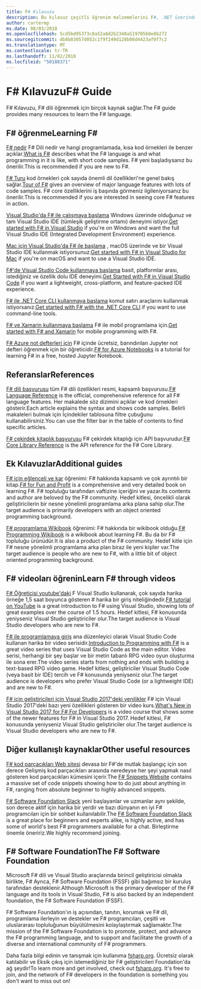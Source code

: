 ```yaml
---
title: F# Kılavuzu
description: Bu kılavuz çeşitli öğrenim malzemelerini F#, .NET üzerinde çalışan işlevsel bir programlama dili için genel bir bakış sağlar.
author: cartermp
ms.date: 08/03/2018
ms.openlocfilehash: 5cd5bd95373c8a52a8d2b2348a51970560e8b272
ms.sourcegitcommit: db8b83057d052c1f9f249d128b08d4423af0f7c2
ms.translationtype: MT
ms.contentlocale: tr-TR
ms.lasthandoff: 11/02/2018
ms.locfileid: "50188371"
---
```

# <a name="f-guide"></a><span data-ttu-id="d204d-103">F# Kılavuzu</span><span class="sxs-lookup"><span data-stu-id="d204d-103">F# Guide</span></span>

<span data-ttu-id="d204d-104">F# Kılavuzu, F# dili öğrenmek için birçok kaynak sağlar.</span><span class="sxs-lookup"><span data-stu-id="d204d-104">The F# guide provides many resources to learn the F# language.</span></span>

## <a name="learning-f"></a><span data-ttu-id="d204d-105">F# öğrenme</span><span class="sxs-lookup"><span data-stu-id="d204d-105">Learning F#</span></span> #

<span data-ttu-id="d204d-106">[F# nedir](what-is-fsharp.md) F# Dili nedir ve hangi programlamada, kısa kod örnekleri ile benzer açıklar.</span><span class="sxs-lookup"><span data-stu-id="d204d-106">[What is F#](what-is-fsharp.md) describes what the F# language is and what programming in it is like, with short code samples.</span></span> <span data-ttu-id="d204d-107">F# yeni başladıysanız bu önerilir.</span><span class="sxs-lookup"><span data-stu-id="d204d-107">This is recommended if you are new to F#.</span></span>

<span data-ttu-id="d204d-108">[F# Turu](tour.md) kod örnekleri çok sayıda önemli dil özellikleri'ne genel bakış sağlar.</span><span class="sxs-lookup"><span data-stu-id="d204d-108">[Tour of F#](tour.md) gives an overview of major language features with lots of code samples.</span></span> <span data-ttu-id="d204d-109">F# core özelliklerini iş başında görmeniz ilgileniyorsanız bu önerilir.</span><span class="sxs-lookup"><span data-stu-id="d204d-109">This is recommended if you are interested in seeing core F# features in action.</span></span>

<span data-ttu-id="d204d-110">[Visual Studio'da F# ile çalışmaya başlama](get-started/get-started-visual-studio.md) Windows üzerinde olduğunuz ve tam Visual Studio IDE (tümleşik geliştirme ortamı) deneyimi istiyor.</span><span class="sxs-lookup"><span data-stu-id="d204d-110">[Get started with F# in Visual Studio](get-started/get-started-visual-studio.md) if you're on Windows and want the full Visual Studio IDE (Integrated Development Environment) experience.</span></span>

<span data-ttu-id="d204d-111">[Mac için Visual Studio'da F# ile başlama](get-started/get-started-with-visual-studio-for-mac.md) , macOS üzerinde ve bir Visual Studio IDE kullanmak istiyorsunuz.</span><span class="sxs-lookup"><span data-stu-id="d204d-111">[Get started with F# in Visual Studio for Mac](get-started/get-started-with-visual-studio-for-mac.md) if you're on macOS and want to use a Visual Studio IDE.</span></span>

<span data-ttu-id="d204d-112">[F#'de Visual Studio Code kullanmaya başlama](get-started/get-started-vscode.md) basit, platformlar arası, istediğiniz ve özellik dolu IDE deneyimi.</span><span class="sxs-lookup"><span data-stu-id="d204d-112">[Get Started with F# in Visual Studio Code](get-started/get-started-vscode.md) if you want a lightweight, cross-platform, and feature-packed IDE experience.</span></span>

<span data-ttu-id="d204d-113">[F# ile .NET Core CLI kullanmaya başlama](get-started/get-started-command-line.md) komut satırı araçlarını kullanmak istiyorsanız.</span><span class="sxs-lookup"><span data-stu-id="d204d-113">[Get started with F# with the .NET Core CLI](get-started/get-started-command-line.md) if you want to use command-line tools.</span></span>

<span data-ttu-id="d204d-114">[F# ve Xamarin kullanmaya başlama](https://docs.microsoft.com/xamarin/cross-platform/platform/fsharp/) F# ile mobil programlama için.</span><span class="sxs-lookup"><span data-stu-id="d204d-114">[Get started with F# and Xamarin](https://docs.microsoft.com/xamarin/cross-platform/platform/fsharp/) for mobile programming with F#.</span></span>

<span data-ttu-id="d204d-115">[F# Azure not defterleri için](https://notebooks.azure.com/Microsoft/libraries/samples/html/FSharp%20for%20Azure%20Notebooks.ipynb) F# içinde ücretsiz, barındırılan Jupyter not defteri öğrenmek için bir öğreticidir.</span><span class="sxs-lookup"><span data-stu-id="d204d-115">[F# for Azure Notebooks](https://notebooks.azure.com/Microsoft/libraries/samples/html/FSharp%20for%20Azure%20Notebooks.ipynb) is a tutorial for learning F# in a free, hosted Jupyter Notebook.</span></span>

## <a name="references"></a><span data-ttu-id="d204d-116">Referanslar</span><span class="sxs-lookup"><span data-stu-id="d204d-116">References</span></span>

<span data-ttu-id="d204d-117">[F# dili başvurusu](language-reference/index.md) tüm F# dili özellikleri resmi, kapsamlı başvurusu.</span><span class="sxs-lookup"><span data-stu-id="d204d-117">[F# Language Reference](language-reference/index.md) is the official, comprehensive reference for all F# language features.</span></span> <span data-ttu-id="d204d-118">Her makalede söz dizimini açıklar ve kod örnekleri gösterir.</span><span class="sxs-lookup"><span data-stu-id="d204d-118">Each article explains the syntax and shows code samples.</span></span> <span data-ttu-id="d204d-119">Belirli makaleleri bulmak için İçindekiler tablosuna filtre çubuğunu kullanabilirsiniz.</span><span class="sxs-lookup"><span data-stu-id="d204d-119">You can use the filter bar in the table of contents to find specific articles.</span></span>

<span data-ttu-id="d204d-120">[F# çekirdek kitaplık başvurusu](https://msdn.microsoft.com/visualfsharpdocs/conceptual/fsharp-core-library-reference) F# çekirdek kitaplığı için API başvurudur.</span><span class="sxs-lookup"><span data-stu-id="d204d-120">[F# Core Library Reference](https://msdn.microsoft.com/visualfsharpdocs/conceptual/fsharp-core-library-reference) is the API reference for the F# Core Library.</span></span>

## <a name="additional-guides"></a><span data-ttu-id="d204d-121">Ek Kılavuzlar</span><span class="sxs-lookup"><span data-stu-id="d204d-121">Additional guides</span></span>

<span data-ttu-id="d204d-122">[F# için eğlenceli ve kar](https://swlaschin.gitbooks.io/fsharpforfunandprofit/content/) öğrenimi: F# hakkında kapsamlı ve çok ayrıntılı bir kitap.</span><span class="sxs-lookup"><span data-stu-id="d204d-122">[F# for Fun and Profit](https://swlaschin.gitbooks.io/fsharpforfunandprofit/content/) is a comprehensive and very detailed book on learning F#.</span></span> <span data-ttu-id="d204d-123">F# topluluğu tarafından vaftizine içeriğini ve yazar.</span><span class="sxs-lookup"><span data-stu-id="d204d-123">Its contents and author are beloved by the F# community.</span></span> <span data-ttu-id="d204d-124">Hedef kitlesi, öncelikli olarak geliştiricilerin bir nesne yönelimli programlama arka plana sahip olur.</span><span class="sxs-lookup"><span data-stu-id="d204d-124">The target audience is primarily developers with an object oriented programming background.</span></span>

<span data-ttu-id="d204d-125">[F# programlama Wikibook](https://en.wikibooks.org/wiki/F_Sharp_Programming) öğrenimi: F# hakkında bir wikibook olduğu.</span><span class="sxs-lookup"><span data-stu-id="d204d-125">[F# Programming Wikibook](https://en.wikibooks.org/wiki/F_Sharp_Programming) is a wikibook about learning F#.</span></span> <span data-ttu-id="d204d-126">Bu da bir F# topluluğu ürünüdür.</span><span class="sxs-lookup"><span data-stu-id="d204d-126">It is also a product of the F# community.</span></span> <span data-ttu-id="d204d-127">Hedef kitle için F# nesne yönelimli programlama arka plan biraz ile yeni kişiler var.</span><span class="sxs-lookup"><span data-stu-id="d204d-127">The target audience is people who are new to F#, with a little bit of object oriented programming background.</span></span>

## <a name="learn-f-through-videos"></a><span data-ttu-id="d204d-128">F# videoları öğrenin</span><span class="sxs-lookup"><span data-stu-id="d204d-128">Learn F# through videos</span></span>

<span data-ttu-id="d204d-129">[F# Öğreticisi youtube'daki](https://www.youtube.com/watch?v=c7eNDJN758U) F Visual Studio kullanarak, çok sayıda harika örneğe 1,5 saat boyunca gösteren # harika bir giriş niteliğindedir.</span><span class="sxs-lookup"><span data-stu-id="d204d-129">[F# tutorial on YouTube](https://www.youtube.com/watch?v=c7eNDJN758U) is a great introduction to F# using Visual Studio, showing lots of great examples over the course of 1.5 hours.</span></span> <span data-ttu-id="d204d-130">Hedef kitlesi, F# konusunda yeniyseniz Visual Studio geliştiriciler olur.</span><span class="sxs-lookup"><span data-stu-id="d204d-130">The target audience is Visual Studio developers who are new to F#.</span></span>

<span data-ttu-id="d204d-131">[F# ile programlamaya giriş](https://www.youtube.com/watch?v=Teak30_pXHk&list=PLEoMzSkcN8oNiJ67Hd7oRGgD1d4YBxYGC) ana düzenleyici olarak Visual Studio Code kullanan harika bir video serisidir.</span><span class="sxs-lookup"><span data-stu-id="d204d-131">[Introduction to Programming with F#](https://www.youtube.com/watch?v=Teak30_pXHk&list=PLEoMzSkcN8oNiJ67Hd7oRGgD1d4YBxYGC) is a great video series that uses Visual Studio Code as the main editor.</span></span> <span data-ttu-id="d204d-132">Video serisi, herhangi bir şey başlar ve bir metin tabanlı RPG video oyun oluşturma ile sona erer.</span><span class="sxs-lookup"><span data-stu-id="d204d-132">The video series starts from nothing and ends with building a text-based RPG video game.</span></span> <span data-ttu-id="d204d-133">Hedef kitlesi, geliştiriciler Visual Studio Code (veya basit bir IDE) tercih ve F# konusunda yeniyseniz olur.</span><span class="sxs-lookup"><span data-stu-id="d204d-133">The target audience is developers who prefer Visual Studio Code (or a lightweight IDE) and are new to F#.</span></span>

<span data-ttu-id="d204d-134">[F# için geliştiricileri için Visual Studio 2017'deki yenilikler](https://www.linkedin.com/learning/what-s-new-in-visual-studio-2017-for-f-sharp-for-developers) F# için Visual Studio 2017'deki bazı yeni özellikleri gösteren bir video kurs.</span><span class="sxs-lookup"><span data-stu-id="d204d-134">[What's New in Visual Studio 2017 for F# For Developers](https://www.linkedin.com/learning/what-s-new-in-visual-studio-2017-for-f-sharp-for-developers) is a video course that shows some of the newer features for F# in Visual Studio 2017.</span></span> <span data-ttu-id="d204d-135">Hedef kitlesi, F# konusunda yeniyseniz Visual Studio geliştiriciler olur.</span><span class="sxs-lookup"><span data-stu-id="d204d-135">The target audience is Visual Studio developers who are new to F#.</span></span>

## <a name="other-useful-resources"></a><span data-ttu-id="d204d-136">Diğer kullanışlı kaynaklar</span><span class="sxs-lookup"><span data-stu-id="d204d-136">Other useful resources</span></span>

<span data-ttu-id="d204d-137">[F# kod parçacıkları Web sitesi](http://www.fssnip.net) devasa bir F#'de mutlak başlangıç için son derece Gelişmiş kod parçacıkları arasında neredeyse her şeyi yapmak nasıl gösteren kod parçacıkları kümesini içerir.</span><span class="sxs-lookup"><span data-stu-id="d204d-137">The [F# Snippets Website](http://www.fssnip.net) contains a massive set of code snippets showing how to do just about anything in F#, ranging from absolute beginner to highly advanced snippets.</span></span>

<span data-ttu-id="d204d-138">[F# Software Foundation Slack](https://fsharp.org/guides/slack/) yeni başlayanlar ve uzmanlar aynı şekilde, son derece aktif için harika bir yerdir ve bazı dünyanın en iyi F# programcıları için bir sohbet kullanılabilir.</span><span class="sxs-lookup"><span data-stu-id="d204d-138">The [F# Software Foundation Slack](https://fsharp.org/guides/slack/) is a great place for beginners and experts alike, is highly active, and has some of world's best F# programmers available for a chat.</span></span> <span data-ttu-id="d204d-139">Birleştirme önemle öneririz.</span><span class="sxs-lookup"><span data-stu-id="d204d-139">We highly recommend joining.</span></span>

## <a name="the-f-software-foundation"></a><span data-ttu-id="d204d-140">F# Software Foundation</span><span class="sxs-lookup"><span data-stu-id="d204d-140">The F# Software Foundation</span></span>

<span data-ttu-id="d204d-141">Microsoft F# dili ve Visual Studio araçlarında birincil geliştiricisi olmakla birlikte, F# Ayrıca, F# Software Foundation (FSSF) gibi bağımsız bir kuruluş tarafından desteklenir.</span><span class="sxs-lookup"><span data-stu-id="d204d-141">Although Microsoft is the primary developer of the F# language and its tools in Visual Studio, F# is also backed by an independent foundation, the F# Software Foundation (FSSF).</span></span>

<span data-ttu-id="d204d-142">F# Software Foundation'ın iş açısından, tanıtın, korumak ve F# dil, programlama ilerleyin ve destekler ve F# programcıları, çeşitli ve uluslararası topluluğunun büyütülmesini kolaylaştırmak sağlamaktır.</span><span class="sxs-lookup"><span data-stu-id="d204d-142">The mission of the F# Software Foundation is to promote, protect, and advance the F# programming language, and to support and facilitate the growth of a diverse and international community of F# programmers.</span></span>

<span data-ttu-id="d204d-143">Daha fazla bilgi edinin ve tanışmak için kullanıma [fsharp.org](https://fsharp.org). Ücretsiz olarak katılabilir ve Eksik çıkış için istemediğiniz bir F# geliştiricileri Foundation'da ağ şeydir!</span><span class="sxs-lookup"><span data-stu-id="d204d-143">To learn more and get involved, check out [fsharp.org](https://fsharp.org). It's free to join, and the network of F# developers in the foundation is something you don't want to miss out on!</span></span>
